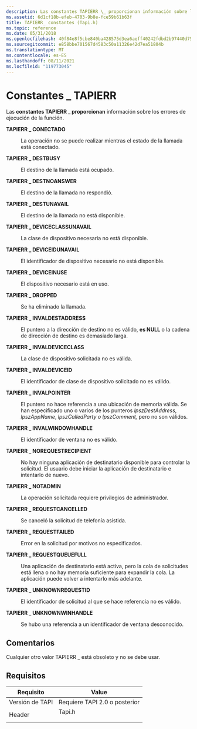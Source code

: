 ```yaml
---
description: Las constantes TAPIERR \_ proporcionan información sobre los errores de ejecución de la función.
ms.assetid: 6d1cf18b-efeb-4703-9b8e-fce59b61b63f
title: TAPIERR_ constantes (Tapi.h)
ms.topic: reference
ms.date: 05/31/2018
ms.openlocfilehash: 40f84e8f5cbe840ba428575d3ea6aeff40242fdbd2b97440d7538893421eab7d
ms.sourcegitcommit: e858bbe701567d4583c50a11326e42d7ea51804b
ms.translationtype: MT
ms.contentlocale: es-ES
ms.lasthandoff: 08/11/2021
ms.locfileid: "119773045"
---
```

# <a name="tapierr_-constants"></a>Constantes \_ TAPIERR

Las **constantes TAPIERR \_ proporcionan** información sobre los errores de ejecución de la función.

<dl> <dt>

<span id="TAPIERR_CONNECTED"></span><span id="tapierr_connected"></span>**TAPIERR \_ CONECTADO**
</dt> <dd> <dl> <dt>



La operación no se puede realizar mientras el estado de la llamada está conectado.


</dt> </dl> </dd> <dt>

<span id="TAPIERR_DESTBUSY"></span><span id="tapierr_destbusy"></span>**TAPIERR \_ DESTBUSY**
</dt> <dd> <dl> <dt>



El destino de la llamada está ocupado.


</dt> </dl> </dd> <dt>

<span id="TAPIERR_DESTNOANSWER"></span><span id="tapierr_destnoanswer"></span>**TAPIERR \_ DESTNOANSWER**
</dt> <dd> <dl> <dt>



El destino de la llamada no respondió.


</dt> </dl> </dd> <dt>

<span id="TAPIERR_DESTUNAVAIL"></span><span id="tapierr_destunavail"></span>**TAPIERR \_ DESTUNAVAIL**
</dt> <dd> <dl> <dt>



El destino de la llamada no está disponible.


</dt> </dl> </dd> <dt>

<span id="TAPIERR_DEVICECLASSUNAVAIL"></span><span id="tapierr_deviceclassunavail"></span>**TAPIERR \_ DEVICECLASSUNAVAIL**
</dt> <dd> <dl> <dt>



La clase de dispositivo necesaria no está disponible.


</dt> </dl> </dd> <dt>

<span id="TAPIERR_DEVICEIDUNAVAIL"></span><span id="tapierr_deviceidunavail"></span>**TAPIERR \_ DEVICEIDUNAVAIL**
</dt> <dd> <dl> <dt>



El identificador de dispositivo necesario no está disponible.


</dt> </dl> </dd> <dt>

<span id="TAPIERR_DEVICEINUSE"></span><span id="tapierr_deviceinuse"></span>**TAPIERR \_ DEVICEINUSE**
</dt> <dd> <dl> <dt>



El dispositivo necesario está en uso.


</dt> </dl> </dd> <dt>

<span id="TAPIERR_DROPPED"></span><span id="tapierr_dropped"></span>**TAPIERR \_ DROPPED**
</dt> <dd> <dl> <dt>



Se ha eliminado la llamada.


</dt> </dl> </dd> <dt>

<span id="TAPIERR_INVALDESTADDRESS"></span><span id="tapierr_invaldestaddress"></span>**TAPIERR \_ INVALDESTADDRESS**
</dt> <dd> <dl> <dt>



El puntero a la dirección de destino no es válido, **es NULL** o la cadena de dirección de destino es demasiado larga.


</dt> </dl> </dd> <dt>

<span id="TAPIERR_INVALDEVICECLASS"></span><span id="tapierr_invaldeviceclass"></span>**TAPIERR \_ INVALDEVICECLASS**
</dt> <dd> <dl> <dt>



La clase de dispositivo solicitada no es válida.


</dt> </dl> </dd> <dt>

<span id="TAPIERR_INVALDEVICEID"></span><span id="tapierr_invaldeviceid"></span>**TAPIERR \_ INVALDEVICEID**
</dt> <dd> <dl> <dt>



El identificador de clase de dispositivo solicitado no es válido.


</dt> </dl> </dd> <dt>

<span id="TAPIERR_INVALPOINTER"></span><span id="tapierr_invalpointer"></span>**TAPIERR \_ INVALPOINTER**
</dt> <dd> <dl> <dt>



El puntero no hace referencia a una ubicación de memoria válida. Se han especificado uno o varios de los punteros *lpszDestAddress*, *lpszAppName*, *lpszCalledParty o* *lpszComment,* pero no son válidos.


</dt> </dl> </dd> <dt>

<span id="TAPIERR_INVALWINDOWHANDLE"></span><span id="tapierr_invalwindowhandle"></span>**TAPIERR \_ INVALWINDOWHANDLE**
</dt> <dd> <dl> <dt>



El identificador de ventana no es válido.


</dt> </dl> </dd> <dt>

<span id="TAPIERR_NOREQUESTRECIPIENT"></span><span id="tapierr_norequestrecipient"></span>**TAPIERR \_ NOREQUESTRECIPIENT**
</dt> <dd> <dl> <dt>



No hay ninguna aplicación de destinatario disponible para controlar la solicitud. El usuario debe iniciar la aplicación de destinatario e intentarlo de nuevo.


</dt> </dl> </dd> <dt>

<span id="TAPIERR_NOTADMIN"></span><span id="tapierr_notadmin"></span>**TAPIERR \_ NOTADMIN**
</dt> <dd> <dl> <dt>



La operación solicitada requiere privilegios de administrador.


</dt> </dl> </dd> <dt>

<span id="TAPIERR_REQUESTCANCELLED"></span><span id="tapierr_requestcancelled"></span>**TAPIERR \_ REQUESTCANCELLED**
</dt> <dd> <dl> <dt>



Se canceló la solicitud de telefonía asistida.


</dt> </dl> </dd> <dt>

<span id="TAPIERR_REQUESTFAILED"></span><span id="tapierr_requestfailed"></span>**TAPIERR \_ REQUESTFAILED**
</dt> <dd> <dl> <dt>



Error en la solicitud por motivos no especificados.


</dt> </dl> </dd> <dt>

<span id="TAPIERR_REQUESTQUEUEFULL"></span><span id="tapierr_requestqueuefull"></span>**TAPIERR \_ REQUESTQUEUEFULL**
</dt> <dd> <dl> <dt>



Una aplicación de destinatario está activa, pero la cola de solicitudes está llena o no hay memoria suficiente para expandir la cola. La aplicación puede volver a intentarlo más adelante.


</dt> </dl> </dd> <dt>

<span id="TAPIERR_UNKNOWNREQUESTID"></span><span id="tapierr_unknownrequestid"></span>**TAPIERR \_ UNKNOWNREQUESTID**
</dt> <dd> <dl> <dt>



El identificador de solicitud al que se hace referencia no es válido.


</dt> </dl> </dd> <dt>

<span id="TAPIERR_UNKNOWNWINHANDLE"></span><span id="tapierr_unknownwinhandle"></span>**TAPIERR \_ UNKNOWNWINHANDLE**
</dt> <dd> <dl> <dt>



Se hubo una referencia a un identificador de ventana desconocido.


</dt> </dl> </dd> </dl>

## <a name="remarks"></a>Comentarios

Cualquier otro valor TAPIERR \_ está obsoleto y no se debe usar.

## <a name="requirements"></a>Requisitos



| Requisito | Value |
|-------------------------|-----------------------------------------------------------------------------------|
| Versión de TAPI<br/> | Requiere TAPI 2.0 o posterior<br/>                                             |
| Header<br/>       | <dl> <dt>Tapi.h</dt> </dl> |



 

 




